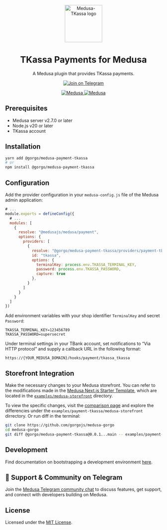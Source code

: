 <p align="center">
  <a href="https://www.medusajs.com">
    <picture>
      <source media="(prefers-color-scheme: dark)" srcset="https://github.com/user-attachments/assets/21d1bce5-d168-41ed-a2af-87aa0d4b6b5e">
      <source media="(prefers-color-scheme: light)" srcset="https://github.com/user-attachments/assets/21d1bce5-d168-41ed-a2af-87aa0d4b6b5e">
      <img alt="Medusa-TKassa logo" src="https://github.com/user-attachments/assets/21d1bce5-d168-41ed-a2af-87aa0d4b6b5e" height="120">
    </picture>
  </a>
  
</p>

<h1 align="center">
TKassa Payments for Medusa
</h1>

<p align="center">
A Medusa plugin that provides TKassa payments.
</p>

<p align="center">
  <a href="https://t.me/medusajs_com">
    <img src="https://img.shields.io/badge/Telegram-Join_Medusa_Community_Chat-0088cc?logo=telegram&style=social" alt="Join on Telegram" />
  </a>
</p>

<p align="center">
  <a href="https://medusajs.com">
    <img src="https://img.shields.io/badge/Medusa-^2.7.0-blue?logo=medusa" alt="Medusa" />
  </a>
  <a href="https://medusajs.com">
    <img src="https://img.shields.io/badge/Tested_with_Medusa-v2.8.5-green?logo=checkmarx" alt="Medusa" />
  </a>
</p>

## Prerequisites

- Medusa server v2.7.0 or later
- Node.js v20 or later
- TKassa account

## Installation

```bash
yarn add @gorgo/medusa-payment-tkassa
# or
npm install @gorgo/medusa-payment-tkassa
```

## Configuration

Add the provider configuration in your `medusa-config.js` file of the Medusa admin application:

```js
# ...
module.exports = defineConfig({
  # ...
  modules: [
    {
      resolve: "@medusajs/medusa/payment",
      options: {
        providers: [
          {
            resolve: "@gorgo/medusa-payment-tkassa/providers/payment-tkassa",
            id: "tkassa",
            options: {
              terminalKey: process.env.TKASSA_TERMINAL_KEY,
              password: process.env.TKASSA_PASSWORD,
              capture: true
            },
          }   
        ]
      }
    }
  ]
})
```

Add environment variables with your shop identifier `TerminalKey` and secret `Password`:

```
TKASSA_TERMINAL_KEY=123456789
TKASSA_PASSWORD=supersecret
```

Under terminal settings in your TBank account, set notifications to “Via HTTP protocol” and supply a callback URL in the following format:

```
https://{YOUR_MEDUSA_DOMAIN}/hooks/payment/tkassa_tkassa
```

## Storefront Integration

Make the necessary changes to your Medusa storefront.
You can refer to the modifications made in the [Medusa Next.js Starter Template](https://github.com/medusajs/nextjs-starter-medusa), which are located in the [`examples/medusa-storefront`](https://github.com/gorgojs/medusa-gorgo/tree/main/examples/payment-tkassa/medusa-storefront) directory.

To view the specific changes, visit the [comparison page](https://github.com/gorgojs/medusa-gorgo/compare/%40gorgo/medusa-payment-tkassa%400.0.1...main) and explore the differencies under the `examples/payment-tkassa/medusa-storefront` dirrectory. Or run diff in the terminal:

```bash
git clone https://github.com/gorgojs/medusa-gorgo
cd medusa-gorgo
git diff @gorgo/medusa-payment-tkassa@0.0.1...main -- examples/payment-tkassa/medusa-storefront
```

## Development

Find documentation on bootstrapping a development environment [here](https://github.com/gorgojs/medusa-gorgo/tree/main/examples/payment-tkassa).

## 💬 Support & Community on Telegram

Join the [Medusa Telegram community chat](https://t.me/medusajs_com) to discuss features, get support, and connect with developers building on Medusa.

## License

Licensed under the [MIT License](LICENSE).